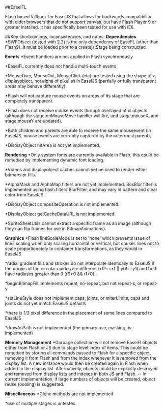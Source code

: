 ##EaselFL

Flash based fallback for EaselJS that allows for backwards compatibility
with older browsers that do not support canvas, but have Flash Player 9
or greater installed. It has specifically been tested for use with IE8.



##Key shortcomings, inconsistencies, and notes:
**Dependencies**
*SWFObject (tested with 2.2) is the only dependency of EaseFL (other than Flash9). 
It must be loaded prior to a createjs.Stage being constructed.

**Events**
*Event handlers are not applied in Flash synchronously

*EaselFL currently does not handle multi-touch events

*MouseOver, MouseOut, MouseClick (etc) are tested using the shape of a
displayobject, not alpha of pixel as in EaselJS (partially or fully transparent
areas may behave differently).

*Flash will not capture mouse events on areas of its stage
that are completely transparent.

*Flash does not receive mouse events through overlayed html objects
(although the stage.onMouseMove handler will fire, and stage.mouseX, and
stage.mouseY are updated).

*Both children and parents are able to receive the same mouseevent
(in EaselJS, mouse events are currently captured by the outermost parent).

*DisplayObject hitArea is not yet implemented.

**Rendering**
*Only system fonts are currently available in Flash; this could
be remedied by implementing dynamic font loading.

*Videos and displayobject caches cannot yet be used to render either
bitmaps or fills.

*AlphaMask and AlphaMap filters are not yet implemented. BoxBlur filter
is implemented using flash.filters.BlurFilter, and may vary in
pattern and clear color from EaselJS.

*DisplayObject compositeOperation is not implemented.

*DisplayObject getCacheDataURL is not implemented.

*SpriteSheetUtils cannot extract a specific frame as an image (although they
can flip frames for use in BitmapAnimations).


**Graphics**
*Flash lineScaleMode is set to 'none' which prevents issue of lines
scaling when only scaling horizontal or vertical, but causes lines not
to scale proportionately to container transformations, as they would
in EaselJS.

*radial gradient fills and strokes do not interpolate identically to EaselJS 
if the origins of the circular guides are different (x0!==x1 || y0!==y1) 
and both have radiuses greater than 0 (r0>0 && r1>0).

*beginBitmapFill implements repeat, no-repeat, but not repeat-x, or repeat-y

*setLineStyle does not implement caps, joints, or miterLimits; caps and joints 
do not yet match EaselJS defaults

*there is 1/2 pixel difference in the placement of some lines compared
to EaselJS

*drawAsPath is not implemented (the primary use, masking, is implemented)

**Memory Management**
*Garbage collection will not remove EaselFl objects either from
Flash or JS due to stage level index of items. This could be
remedied by storing all commands passed to Flash for a specific
object, removing it from Flash and from the index whenever it is
removed from the display list. A new instance would then be created
again in Flash when added to the display list. Alternatively,
objects could be explicitly destroyed and removed from display lists
and indexes in both JS and Flash. -- In current implementation,
if large numbers of objects will be created, object reuse (pooling)
is suggested.

**Miscellaneous**
*Clone methods are not implemented

*use of multiple stages is untested.
